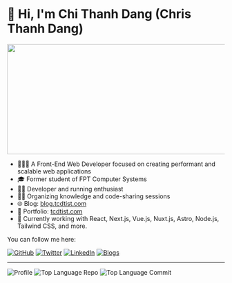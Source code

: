 # 👋 Hi, I'm Chi Thanh Dang (Chris Thanh Dang)

<img align="center" width="512" height="256" src="https://tcdtist.com/assets/images/about.svg">

<br/>

- 👨🏻‍💻 A Front-End Web Developer focused on creating performant and scalable web applications
- 🎓 Former student of FPT Computer Systems
- 🏃‍♂️ Developer and running enthusiast
- 🧑‍💻 Organizing knowledge and code-sharing sessions
- 🌐 Blog: [blog.tcdtist.com](https://blog.tcdtist.com/)
- 💼 Portfolio: [tcdtist.com](https://tcdtist.com/)
- 📍 Currently working with React, Next.js, Vue.js, Nuxt.js, Astro, Node.js, Tailwind CSS, and more.

You can follow me here:

[![GitHub](https://img.shields.io/badge/dynamic/json?url=https%3A%2F%2Fapi.swo.moe%2Fstats%2Fgithub%2Ftcdtist&query=count&color=181717&label=GitHub&labelColor=282c34&logo=github&suffix=+follows&cacheSeconds=3600)](https://github.com/tcdtist)
[![Twitter](https://img.shields.io/badge/Twitter-@tcdtist-1DA1F2?style=flat-square&logo=twitter&logoColor=white)](https://twitter.com/christhanhdang)
[![LinkedIn](https://img.shields.io/badge/LinkedIn-tcdtist-blue?style=flat-square&logo=linkedin&logoColor=white)](https://linkedin.com/in/christhanhdang)
[![Blogs](https://komarev.com/ghpvc/?username=tcdtist&color=blue&style=flat-square&label=Blog)](https://blog.tcdtist.com/)

---

![Profile](http://github-profile-summary-cards.vercel.app/api/cards/profile-details?username=tcdtist&theme=solarized)
![Top Language Repo](http://github-profile-summary-cards.vercel.app/api/cards/repos-per-language?username=tcdtist&theme=solarized)
![Top Language Commit](http://github-profile-summary-cards.vercel.app/api/cards/most-commit-language?username=tcdtist&theme=solarized)
